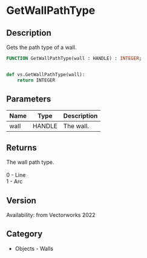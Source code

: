 # GetWallPathType

## Description
Gets the path type of a wall.

```pascal
FUNCTION GetWallPathType(wall : HANDLE) : INTEGER;
```

```python

def vs.GetWallPathType(wall):
    return INTEGER
```

## Parameters
|Name|Type|Description|
|---|---|---|
|wall|HANDLE|The wall.|

## Returns
The wall path type.<BR>
<BR>
0 - Line<BR>
1 - Arc

## Version
Availability: from Vectorworks 2022
## Category
* Objects - Walls

